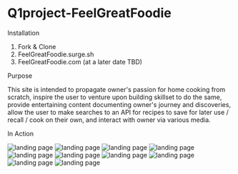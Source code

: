 # Q1project-FeelGreatFoodie

Installation

1. Fork & Clone
2. FeelGreatFoodie.surge.sh
3. FeelGreatFoodie.com  (at a later date TBD)

Purpose

This site is intended to propagate owner's passion for home cooking from scratch, inspire the user to venture upon building skillset to do the same, provide entertaining content documenting owner's journey and discoveries, allow the user to make searches to an API for recipes to save for later use / recall / cook on their own, and interact with owner via various media.

In Action

![landing page](screenshots/full-landing.png?raw=true)
![landing page](screenshots/full-content.png?raw=true)
![landing page](screenshots/full-recipes.png?raw=true)
![landing page](screenshots/full-bottom-collapsed.png?raw=true)
![landing page](screenshots/full-search-results.png?raw=true)
![landing page](screenshots/mobile-landing.png?raw=true)
![landing page](screenshots/mobile-menu.png?raw=true)
![landing page](screenshots/mobile-content.png?raw=true)
![landing page](screenshots/mobile-bottom.png?raw=true)
![landing page](screenshots/mobile-search.png?raw=true)
